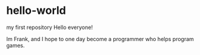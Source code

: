 # hello-world
my first repository
Hello everyone!


 Im Frank, and I hope to one day become a programmer who helps program games.
